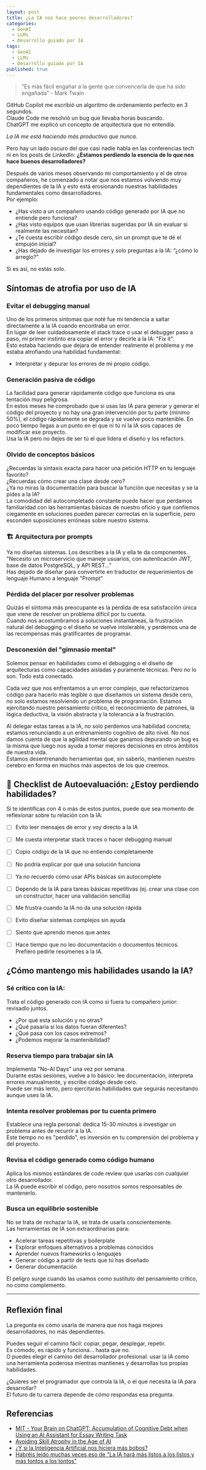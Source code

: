 ```yaml
---
layout: post
title: ¿La IA nos hace peores desarrolladores?
categories:
  - GenAI
  - LLMs
  - Desarrollo guiado por IA
tags:
  - GenAI
  - LLMs
  - Desarrollo guiado por IA
published: true
---
```


> ”Es más fácil engañar a la gente que convencerla de que ha sido engañada”  - Mark Twain

GitHub Copilot me escribió un algoritmo de ordenamiento perfecto en 3 segundos.  
Claude Code me resolvió un bug que llevaba horas buscando.  
ChatGPT me explicó un concepto de arquitectura que no entendía.  

*La IA me está haciendo más productivo que nunca.*

Pero hay un lado oscuro del que casi nadie habla en las conferencias tech ni en los posts de LinkedIn:
**¿Estamos perdiendo la esencia de lo que nos hace buenos desarrolladores?**

Después de varios meses observando mi comportamiento y el de otros compañeros, he comenzado a notar que nos estamos volviendo muy dependientes de la IA y esto está erosionando nuestras habilidades fundamentales como desarrolladores.  
Por ejemplo:
- ¿Has visto a un compañero usando código generado por IA que no entiende pero funciona? 
- ¿Has visto equipos que usan librerías sugeridas por IA sin evaluar si realmente las necesitan?
- ¿Te cuesta escribir código desde cero, sin un prompt que te dé el empujón inicial?
- ¿Has dejado de investigar los errores y solo preguntas a la IA: “¿cómo lo arreglo?"

Si es así, no estás solo.

## Síntomas de atrofia por uso de IA
### Evitar el debugging manual
Uno de los primeros síntomas que noté fue mi tendencia a saltar directamente a la IA cuando encontraba un error.  
En lugar de leer cuidadosamente el stack trace o usar el debugger paso a paso, mi primer instinto era copiar el error y decirle a la IA: "Fix it".  
Esto estaba haciendo que dejara de entender realmente el problema y me estaba atrofiando una habilidad fundamental: 
- Interpretar y depurar los errores de mi propio código.

### Generación pasiva de código
La facilidad para generar rápidamente código que funciona es una tentación muy peligrosa.  
En estos meses he comprobado que si usas las IA para generar y generar el código del proyecto y no hay una gran intervención por tu parte (mínimo 50%), el código rápidamente se degrada y se vuelve poco mantenible. En poco tiempo llegas a un punto en el que ni tú ni la IA sois capaces de modificar ese proyecto.    
Usa la IA pero no dejes de ser tú el que lidera el diseño y los refactors.

### Olvido de conceptos básicos
¿Recuerdas la sintaxis exacta para hacer una petición HTTP en tu lenguaje favorito?  
¿Recuerdas cómo crear una clase desde cero?  
¿Ya no miras la documentación para buscar la función que necesitas y se la pides a la IA?  
La comodidad del autocompletado constante puede hacer que perdamos familiaridad con las herramientas básicas de nuestro oficio y que confiemos ciegamente en soluciones pueden parecer correctas en la superficie, pero esconden suposiciones erróneas sobre nuestro sistema.

### 🏗️ Arquitectura por prompts
Ya no diseñas sistemas. Los describes a la IA y ella te da componentes.  
"Necesito un microservicio que maneje usuarios, con autenticación JWT, base de datos PostgreSQL, y API REST..."  
Has dejado de diseñar para convertirte en traductor de requerimientos de lenguaje Humano a lenguaje "Prompt"  

### Pérdida del placer por resolver problemas
Quizás el síntoma más preocupante es la pérdida de esa satisfacción única que viene de resolver un problema difícil por tu cuenta.  
Cuando nos acostumbramos a soluciones instantáneas, la frustración natural del debugging o el diseño se vuelve intolerable, y perdemos una de las recompensas más gratificantes de programar.  

### Desconexión del "gimnasio mental"
Solemos pensar en habilidades como el debugging o el diseño de arquitecturas como capacidades aisladas y puramente técnicas. Pero no lo son. Todo está conectado.  
  
Cada vez que nos enfrentamos a un error complejo, que refactorizamos código para hacerlo más legible o que diseñamos un sistema desde cero, no solo estamos resolviendo un problema de programación. Estamos ejercitando nuestro pensamiento crítico, el reconocimiento de patrones, la lógica deductiva, la visión abstracta y la tolerancia a la frustración.
  
Al delegar estas tareas a la IA, no solo perdemos una habilidad concreta; estamos renunciando a un entrenamiento cognitivo de alto nivel. No nos damos cuenta de que la agilidad mental que ganamos depurando un bug es la misma que luego nos ayuda a tomar mejores decisiones en otros ámbitos de nuestra vida.  
Estamos desentrenando herramientas que, sin saberlo, mantienen nuestro cerebro en forma en muchos más aspectos de los que creemos.  

## 🧠 Checklist de Autoevaluación: ¿Estoy perdiendo habilidades?
Si te identificas con 4 o más de estos puntos, puede que sea momento de reflexionar sobre tu relación con la IA:

- [ ] Evito leer mensajes de error y voy directo a la IA
- [ ] Me cuesta interpretar stack traces o hacer debugging manual
- [ ] Copio código de la IA que no entiendo completamente
- [ ] No podría explicar por qué una solución funciona
- [ ] Ya no recuerdo cómo usar APIs básicas sin autocomplete
- [ ] Dependo de la IA para tareas básicas repetitivas (ej. crear una clase con un constructor, hacer una validación sencilla)
- [ ] Me frustra cuando la IA no da una solución rápida
- [ ] Evito diseñar sistemas complejos sin ayuda
- [ ] Siento que aprendo menos que antes
- [ ] Hace tiempo que no leo documentación o documentos técnicos. Prefiero pedirle resúmenes a la IA.


## ¿Cómo mantengo mis habilidades usando la IA?
### Sé crítico con la IA:
Trata el código generado con IA como si fuera tu compañero junior: revisadlo juntos.
- ¿Por qué esta solución y no otras?
- ¿Qué pasaría si los datos fueran diferentes?
- ¿Qué pasa con los casos extremos?
- ¿Podemos mejorar la mantenibilidad?


### Reserva tiempo para trabajar sin IA
Implementa "No-AI Days" una vez por semana.  
Durante estas sesiones, vuelve a lo básico: lee documentación, interpreta errores manualmente, y escribe código desde cero.   
Puede ser más lento, pero ejercitarás habilidades que seguirás necesitando aunque uses la IA. 

### Intenta resolver problemas por tu cuenta primero
Establece una regla personal: dedica 15-30 minutos a investigar un problema antes de recurrir a la IA.  
Este tiempo no es "perdido", es inversión en tu comprensión del problema y del proyecto.  

### Revisa el código generado como código humano
Aplica los mismos estándares de code review que usarías con cualquier otro desarrollador.  
La IA puede escribir el código, pero nosotros somos responsables de mantenerlo.

### Busca un equilibrio sostenible
No se trata de rechazar la IA, se trata de usarla conscientemente.  
Las herramientas de IA son extraordinarias para:

- Acelerar tareas repetitivas y boilerplate
- Explorar enfoques alternativos a problemas conocidos
- Aprender nuevos frameworks o lenguajes
- Generar código a partir de tests que tú has diseñado 
- Generar documentación

El peligro surge cuando las usamos como sustituto del pensamiento crítico, no como complemento.

---

## Reflexión final
La pregunta es cómo usarla de manera que nos haga mejores desarrolladores, no más dependientes.  
  
Puedes seguir el camino fácil: copiar, pegar, desplegar, repetir.  
Es cómodo, es rápido y funciona... hasta que no.  
O puedes elegir el camino del desarrollador profesional: usar la IA como una herramienta poderosa mientras mantienes y desarrollas tus propias habilidades.  

¿Quieres ser el programador que controla la IA, o el que necesita la IA para desarrollar?   
El futuro de tu carrera depende de cómo respondas esa pregunta.  


## Referencias
- [MIT - Your Brain on ChatGPT: Accumulation of Cognitive Debt when Using an AI Assistant for Essay Writing Task](https://arxiv.org/pdf/2506.08872v1)
- [Avoiding Skill Atrophy in the Age of AI](https://addyo.substack.com/p/avoiding-skill-atrophy-in-the-age)
- [¿Y si la Inteligencia Artificial nos hiciera más bobos?](https://www.articulo14.es/estilo-vida/y-si-la-inteligencia-artificial-nos-hiciera-mas-bobos-20250623.html)
- [Habréis leído muchas veces eso de "La IA hará más listos a los listos y más tontos a los tontos"](https://www.linkedin.com/posts/carlos-ortiz-startup-advisor_habr%C3%A9is-le%C3%ADdo-muchas-veces-eso-de-la-ia-activity-7344288227614167040-eSu5/)